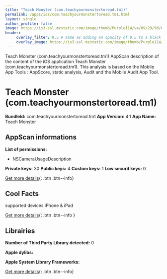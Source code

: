 ```yaml
---
title: "Teach Monster (com.teachyourmonstertoread.tm1)"
permalink: /apps/ios/com.teachyourmonstertoread.tm1.html
layout: single
author_profile: false
image: https://is3-ssl.mzstatic.com/image/thumb/Purple114/v4/09/29/9d/09299db1-9fba-6b2b-60bd-4f8306f0b100/AppIcon-0-0-1x_U007emarketing-0-0-0-6-85-220.png/512x512bb.jpg
header: 
     overlay_filter: 0.5 # same as adding an opacity of 0.5 to a black background
     overlay_image: https://is3-ssl.mzstatic.com/image/thumb/Purple114/v4/09/29/9d/09299db1-9fba-6b2b-60bd-4f8306f0b100/AppIcon-0-0-1x_U007emarketing-0-0-0-6-85-220.png/512x512bb.jpg
---
```

Teach Monster (com.teachyourmonstertoread.tm1) AppScan description of the content of the iOS application Teach Monster (com.teachyourmonstertoread.tm1). This analysis is based on the Mobile App Tools : AppScore, static analysis, Audit and the Mobile Audit App Tool.

# Teach Monster (com.teachyourmonstertoread.tm1)

**BundleId:** com.teachyourmonstertoread.tm1
**App Version:** 4.1
**App Name:** Teach Monster


## AppScan informations 

**List of permissions:** 
- NSCameraUsageDescription
  
  
**Private keys:** 30
**Public keys:** 4
**Custom keys:** 1
**Low securit keys:** 0
  
[Get more details](/pricing.html){: .btn .btn--info}

## Cool Facts

supported devices iPhone & iPad
  
[Get more details](/pricing.html){: .btn .btn--info }

## Librairies 
**Number of Third Party Library detected:** 0


**Apple dylibs:**


**Apple System Library Frameworks:**


  
[Get more details](/pricing.html){: .btn .btn--info}

